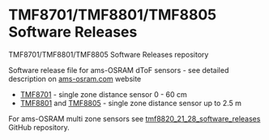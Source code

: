 # TMF8701/TMF8801/TMF8805 Software Releases
TMF8701/TMF8801/TMF8805 Software Releases repository

Software release file for ams-OSRAM dToF sensors - see detailed description on [ams-osram.com](https://ams-osram.com) website
- [TMF8701](https://ams-osram.com/tmf8701) - single zone distance sensor 0 - 60 cm
- [TMF8801](https://ams-osram.com/tmf8801) and [TMF8805](https://ams-osram.com/tmf8805) - single zone distance sensor up to 2.5 m

For ams-OSRAM multi zone sensors see [tmf8820_21_28_software_releases](https://github.com/ams-OSRAM-Group/tmf8820_21_28_software_releases) GitHub repository.
